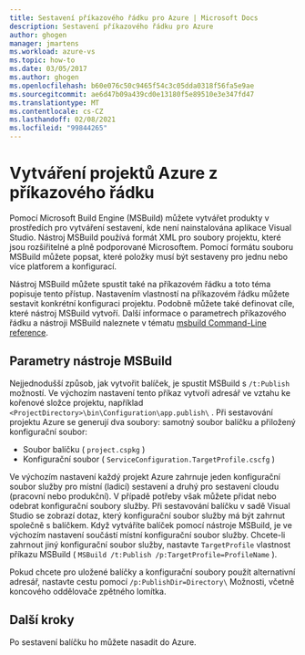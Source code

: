 ```yaml
---
title: Sestavení příkazového řádku pro Azure | Microsoft Docs
description: Sestavení příkazového řádku pro Azure
author: ghogen
manager: jmartens
ms.workload: azure-vs
ms.topic: how-to
ms.date: 03/05/2017
ms.author: ghogen
ms.openlocfilehash: b60e076c50c9465f54c3c05dda0318f56fa5e9ae
ms.sourcegitcommit: ae6d47b09a439cd0e13180f5e89510e3e347fd47
ms.translationtype: MT
ms.contentlocale: cs-CZ
ms.lasthandoff: 02/08/2021
ms.locfileid: "99844265"
---
```

# <a name="building-azure-projects-from-the-command-line"></a>Vytváření projektů Azure z příkazového řádku
Pomocí Microsoft Build Engine (MSBuild) můžete vytvářet produkty v prostředích pro vytváření sestavení, kde není nainstalována aplikace Visual Studio. Nástroj MSBuild používá formát XML pro soubory projektu, které jsou rozšiřitelné a plně podporované Microsoftem. Pomocí formátu souboru MSBuild můžete popsat, které položky musí být sestaveny pro jednu nebo více platforem a konfigurací.

Nástroj MSBuild můžete spustit také na příkazovém řádku a toto téma popisuje tento přístup. Nastavením vlastností na příkazovém řádku můžete sestavit konkrétní konfiguraci projektu. Podobně můžete také definovat cíle, které nástroj MSBuild vytvoří. Další informace o parametrech příkazového řádku a nástroji MSBuild naleznete v tématu [msbuild Command-Line reference](../msbuild/msbuild-command-line-reference.md).

## <a name="msbuild-parameters"></a>Parametry nástroje MSBuild
Nejjednodušší způsob, jak vytvořit balíček, je spustit MSBuild s `/t:Publish` možností. Ve výchozím nastavení tento příkaz vytvoří adresář ve vztahu ke kořenové složce projektu, například `<ProjectDirectory>\bin\Configuration\app.publish\` . Při sestavování projektu Azure se generují dva soubory: samotný soubor balíčku a přiložený konfigurační soubor:

* Soubor balíčku ( `project.cspkg` )
* Konfigurační soubor ( `ServiceConfiguration.TargetProfile.cscfg` )

Ve výchozím nastavení každý projekt Azure zahrnuje jeden konfigurační soubor služby pro místní (ladicí) sestavení a druhý pro sestavení cloudu (pracovní nebo produkční). V případě potřeby však můžete přidat nebo odebrat konfigurační soubory služby. Při sestavování balíčku v sadě Visual Studio se zobrazí dotaz, který konfigurační soubor služby má být zahrnut společně s balíčkem. Když vytváříte balíček pomocí nástroje MSBuild, je ve výchozím nastavení součástí místní konfigurační soubor služby. Chcete-li zahrnout jiný konfigurační soubor služby, nastavte `TargetProfile` vlastnost příkazu MSBuild ( `MSBuild /t:Publish /p:TargetProfile=ProfileName` ).

Pokud chcete pro uložené balíčky a konfigurační soubory použít alternativní adresář, nastavte cestu pomocí `/p:PublishDir=Directory\` Možnosti, včetně koncového oddělovače zpětného lomítka.

## <a name="next-steps"></a>Další kroky
Po sestavení balíčku ho můžete nasadit do Azure.
